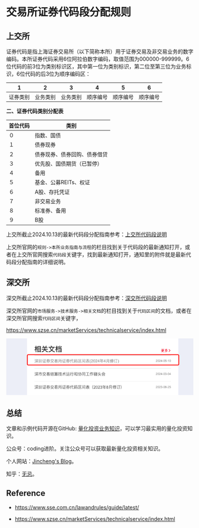 # 交易所证券代码段分配规则

## 上交所

证券代码是指上海证券交易所（以下简称本所）用于证券交易及非交易业务的数字编码。本所证券代码采用6位阿拉伯数字编码，取值范围为000000-999999。6位代码的前3位为类别标识区，其中第一位为类别标识，第二位至第三位为业务标识，6位代码的后3位为顺序编码区：

| 1        | 2        | 3        | 4        | 5        | 6        |
| -------- | -------- | -------- | -------- | -------- | -------- |
| 证券类别 | 业务类别 | 业务类别 | 顺序编号 | 顺序编号 | 顺序编号 |



**二、证券代码类别分配表**

| **首位代码** | **类别**                     |
| ------------ | ---------------------------- |
| ０           | 指数、国债                   |
| １           | 债券现券                     |
| ２           | 债券现券、债券回购、债券借贷 |
| ３           | 优先股、国债期货（已暂停）   |
| ４           | 备用                         |
| ５           | 基金、公募REITs、权证        |
| ６           | A股、存托凭证                |
| ７           | 非交易业务                   |
| ８           | 标准券、备用                 |
| ９           | B股                          |

上交所截止2024.10.13的最新代码段分配指南参考：[上交所代码段说明](https://github.com/jincheng9/finance_tutorial/sse_securities_code_allocation_202403.docx)

上交所官网的`规则->本所业务指南与流程`的栏目找到关于代码段的最新通知打开，或者在上交所官网搜索`代码段`关键字，找到最新通知打开，通知里的附件就是最新代码段分配指南的详细说明。

## 深交所

深交所截止2024.10.13的最新代码段分配指南参考：[深交所代码段说明](https://github.com/jincheng9/finance_tutorial/szse_securities_code_allocation_2024.pdf)

深交所官网的`市场服务->技术服务->相关文档`的栏目找到关于`代码区间`的文档，或者在深交所官网搜索`代码区间`关键字，

https://www.szse.cn/marketServices/technicalservice/index.html

![image-20241013113742381](../img/szse_code_doc.png)

## 总结

文章和示例代码开源在GitHub: [量化投资业务知识](https://github.com/jincheng9/finance_tutorial)，可以学习最实用的量化投资知识。

公众号：coding进阶。关注公众号可以获取最新量化投资相关知识。

个人网站：[Jincheng's Blog](https://jincheng9.github.io/)。

知乎：[无忌](https://www.zhihu.com/people/thucuhkwuji)。



## Reference

* https://www.sse.com.cn/lawandrules/guide/latest/

* https://www.szse.cn/marketServices/technicalservice/index.html